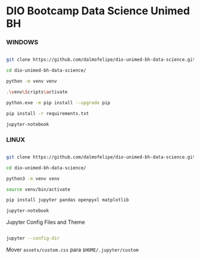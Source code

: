 # DIO Bootcamp Data Science Unimed BH


### WINDOWS

```bash

git clone https://github.com/dalmofelipe/dio-unimed-bh-data-science.git

cd dio-unimed-bh-data-science/

python -m venv venv

.\venv\Scripts\activate

python.exe -m pip install --upgrade pip

pip install -r requirements.txt

jupyter-notebook

```


### LINUX

```bash

git clone https://github.com/dalmofelipe/dio-unimed-bh-data-science.git

cd dio-unimed-bh-data-science/

python3 -m venv venv

source venv/bin/activate

pip install jupyter pandas openpyxl matplotlib

jupyter-notebook

```



Jupyter Config Files and Theme

```bash

jupyter --config-dir

```

Mover ```assets/custom.css``` para ```$HOME/.jupyter/custom```
